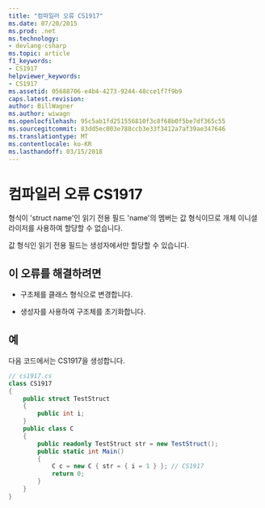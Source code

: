 ```yaml
---
title: "컴파일러 오류 CS1917"
ms.date: 07/20/2015
ms.prod: .net
ms.technology:
- devlang-csharp
ms.topic: article
f1_keywords:
- CS1917
helpviewer_keywords:
- CS1917
ms.assetid: 05688706-e4b4-4273-9244-48cce1f7f9b9
caps.latest.revision: 
author: BillWagner
ms.author: wiwagn
ms.openlocfilehash: 95c5ab1fd251556810f3c8f68b0f5be7df365c55
ms.sourcegitcommit: 83dd5ec003e788ccb3e33f3412a7af39ae347646
ms.translationtype: MT
ms.contentlocale: ko-KR
ms.lasthandoff: 03/15/2018
---
```

# <a name="compiler-error-cs1917"></a>컴파일러 오류 CS1917
형식이 'struct name'인 읽기 전용 필드 'name'의 멤버는 값 형식이므로 개체 이니셜라이저를 사용하여 할당할 수 없습니다.  
  
 값 형식인 읽기 전용 필드는 생성자에서만 할당할 수 있습니다.  
  
## <a name="to-correct-this-error"></a>이 오류를 해결하려면  
  
-   구조체를 클래스 형식으로 변경합니다.  
  
-   생성자를 사용하여 구조체를 초기화합니다.  
  
## <a name="example"></a>예  
 다음 코드에서는 CS1917을 생성합니다.  
  
```csharp  
// cs1917.cs  
class CS1917  
{  
    public struct TestStruct  
    {  
        public int i;  
    }  
    public class C  
    {  
        public readonly TestStruct str = new TestStruct();  
        public static int Main()  
        {  
            C c = new C { str = { i = 1 } }; // CS1917  
            return 0;  
        }  
    }  
}  
```
